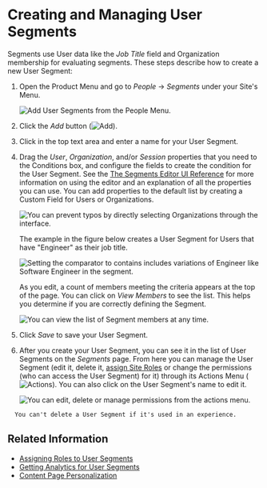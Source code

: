 # Creating and Managing User Segments

Segments use User data like the *Job Title* field and Organization membership for evaluating segments. These steps describe how to create a new User Segment:

1. Open the Product Menu and go to *People* &rarr; *Segments* under your Site's Menu.

    ![Add User Segments from the People Menu.](./creating-and-managing-user-segments/images/01.png)

1. Click the *Add* button (![Add](../../../images/icon-add.png)).
1. Click in the top text area and enter a name for your User Segment.
1. Drag the *User*, *Organization*, and/or *Session* properties that you need to the Conditions box, and configure the fields to create the condition for the User Segment. See the [The Segments Editor UI Reference](./segments-editor-ui-reference.md) for more information on using the editor and an explanation of all the properties you can use. You can add properties to the default list by creating a Custom Field<!-- link todo --> for Users or Organizations.

    ![You can prevent typos by directly selecting Organizations through the interface.](./creating-and-managing-user-segments/images/02.png)

    The example in the figure below creates a User Segment for Users that have "Engineer" as their job title.

    ![Setting the comparator to contains includes variations of Engineer like Software Engineer in the segment.](./creating-and-managing-user-segments/images/03.png)

    As you edit, a count of members meeting the criteria appears at the top of the page. You can click on *View Members* to see the list. This helps you determine if you are correctly defining the Segment.

    ![You can view the list of Segment members at any time.](./creating-and-managing-user-segments/images/04.png)

1. Click *Save* to save your User Segment.
1. After you create your User Segment, you can see it in the list of User Segments on the *Segments* page. From here you can manage the User Segment (edit it, delete it, [assign Site Roles](../../../users-and-permissions/roles-and-permissions/advanced-roles-and-permissions/assigning-roles-to-user-segments.md) or change the permissions (who can access the User Segment) for it) through its Actions Menu (![Actions](../../../images/icon-actions.png)). You can also click on the User Segment's name to edit it.

    ![You can edit, delete or manage permissions from the actions menu.](./creating-and-managing-user-segments/images/05.png)

```note::
  You can't delete a User Segment if it's used in an experience.
```

## Related Information

* [Assigning Roles to User Segments](../../../users-and-permissions/roles-and-permissions/assigning-roles-to-user-segments.md)
* [Getting Analytics for User Segments](./getting-analytics-for-user-segments.md)
* [Content Page Personalization](../experience-personalization/content-page-personalization.md)
